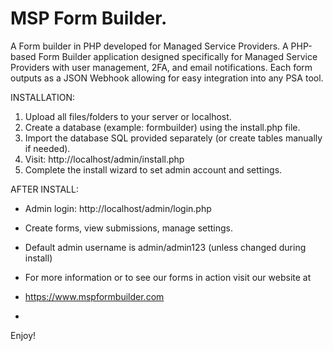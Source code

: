 # MSP Form Builder.
A Form builder in PHP developed for Managed Service Providers. 
 A PHP-based Form Builder application designed specifically for Managed Service Providers  with user management, 2FA, and email notifications. Each form outputs as a JSON Webhook allowing for easy integration into any PSA tool. 

INSTALLATION:
1. Upload all files/folders to your server or localhost.
2. Create a database (example: formbuilder) using the install.php file. 
3. Import the database SQL provided separately (or create tables manually if needed).
4. Visit: http://localhost/admin/install.php
5. Complete the install wizard to set admin account and settings.

AFTER INSTALL:
- Admin login: http://localhost/admin/login.php
- Create forms, view submissions, manage settings.

- Default admin username is admin/admin123 (unless changed during install)

- For more information or to see our forms in action visit our website at
- https://www.mspformbuilder.com
- 

Enjoy!
